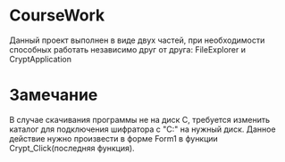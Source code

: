 # CourseWork
  Данный проект выполнен в виде двух частей, при необходимости способных работать независимо друг от друга: FileExplorer и CryptApplication
# Замечание
  В случае скачивания программы не на диск С, требуется изменить каталог для подключения шифратора с "С:\" на нужный диск. 
  Данное действие нужно произвести в форме Form1 в функции Crypt_Click(последняя функция).
